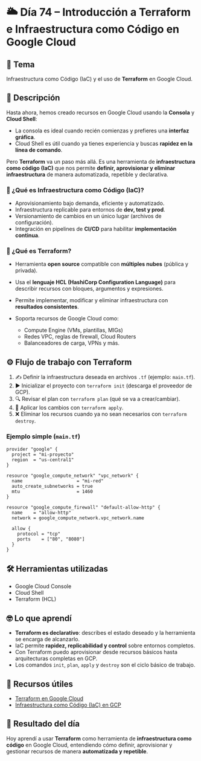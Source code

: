 # 🌥️ Día 74 – Introducción a Terraform e Infraestructura como Código en Google Cloud

## 📌 Tema

Infraestructura como Código (IaC) y el uso de **Terraform** en Google Cloud.

## 📝 Descripción

Hasta ahora, hemos creado recursos en Google Cloud usando la **Consola** y **Cloud Shell**:

- La consola es ideal cuando recién comienzas y prefieres una **interfaz gráfica**.
- Cloud Shell es útil cuando ya tienes experiencia y buscas **rapidez en la línea de comando**.

Pero **Terraform** va un paso más allá. Es una herramienta de **infraestructura como código (IaC)** que nos permite **definir, aprovisionar y eliminar infraestructura** de manera automatizada, repetible y declarativa.

### 🔹 ¿Qué es Infraestructura como Código (IaC)?

- Aprovisionamiento bajo demanda, eficiente y automatizado.
- Infraestructura replicable para entornos de **dev, test y prod**.
- Versionamiento de cambios en un único lugar (archivos de configuración).
- Integración en pipelines de **CI/CD** para habilitar **implementación continua**.

### 🔹 ¿Qué es Terraform?

- Herramienta **open source** compatible con **múltiples nubes** (pública y privada).
- Usa el **lenguaje HCL (HashiCorp Configuration Language)** para describir recursos con bloques, argumentos y expresiones.
- Permite implementar, modificar y eliminar infraestructura con **resultados consistentes**.
- Soporta recursos de Google Cloud como:

  - Compute Engine (VMs, plantillas, MIGs)
  - Redes VPC, reglas de firewall, Cloud Routers
  - Balanceadores de carga, VPNs y más.

## ⚙️ Flujo de trabajo con Terraform

1. ✍️ Definir la infraestructura deseada en archivos `.tf` (ejemplo: `main.tf`).
2. ▶️ Inicializar el proyecto con `terraform init` (descarga el proveedor de GCP).
3. 🔍 Revisar el plan con `terraform plan` (qué se va a crear/cambiar).
4. 🚀 Aplicar los cambios con `terraform apply`.
5. ❌ Eliminar los recursos cuando ya no sean necesarios con `terraform destroy`.

### Ejemplo simple (`main.tf`)

```hcl
provider "google" {
  project = "mi-proyecto"
  region  = "us-central1"
}

resource "google_compute_network" "vpc_network" {
  name                    = "mi-red"
  auto_create_subnetworks = true
  mtu                     = 1460
}

resource "google_compute_firewall" "default-allow-http" {
  name    = "allow-http"
  network = google_compute_network.vpc_network.name

  allow {
    protocol = "tcp"
    ports    = ["80", "8080"]
  }
}
```

## 🛠️ Herramientas utilizadas

- Google Cloud Console
- Cloud Shell
- Terraform (HCL)

## 🤓 Lo que aprendí

- **Terraform es declarativo**: describes el estado deseado y la herramienta se encarga de alcanzarlo.
- IaC permite **rapidez, replicabilidad y control** sobre entornos completos.
- Con Terraform puedo aprovisionar desde recursos básicos hasta arquitecturas completas en GCP.
- Los comandos `init`, `plan`, `apply` y `destroy` son el ciclo básico de trabajo.

## 🔗 Recursos útiles

- [Terraform en Google Cloud](https://cloud.google.com/docs/terraform)
- [Infraestructura como Código (IaC) en GCP](https://cloud.google.com/infrastructure-as-code)

## 🚀 Resultado del día

Hoy aprendí a usar **Terraform** como herramienta de **infraestructura como código** en Google Cloud, entendiendo cómo definir, aprovisionar y gestionar recursos de manera **automatizada y repetible**.
